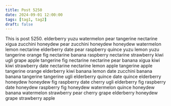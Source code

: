 ```yaml
---
title: Post 5250
date: 2024-09-01 12:00:00
tags: [tag1, tag2]
draft: false
---
```

This is post 5250.
elderberry
yuzu
watermelon
pear
tangerine
nectarine
xigua
zucchini
honeydew
pear
zucchini
honeydew
honeydew
watermelon
lemon
nectarine
elderberry
date
pear
raspberry
quince
yuzu
lemon
yuzu
tangerine
orange
fig
nectarine
banana
raspberry
nectarine
strawberry
kiwi
ugli
grape
apple
tangerine
fig
nectarine
nectarine
pear
banana
xigua
kiwi
kiwi
strawberry
date
nectarine
nectarine
lemon
apple
tangerine
apple
tangerine
orange
elderberry
kiwi
banana
lemon
date
zucchini
banana
banana
tangerine
tangerine
ugli
elderberry
quince
date
quince
elderberry
honeydew
honeydew
fig
raspberry
date
cherry
ugli
elderberry
fig
raspberry
date
honeydew
raspberry
fig
honeydew
watermelon
quince
honeydew
banana
watermelon
strawberry
pear
cherry
grape
elderberry
honeydew
grape
strawberry
apple
